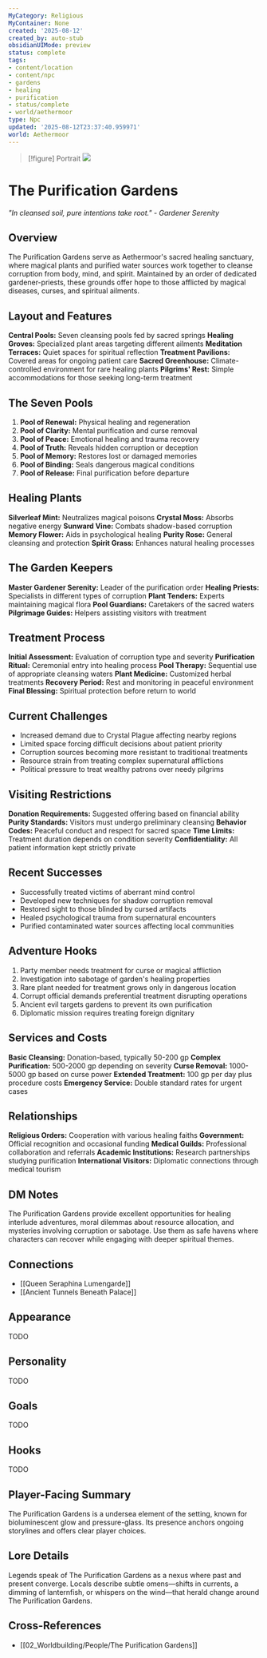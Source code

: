 ```yaml
---
MyCategory: Religious
MyContainer: None
created: '2025-08-12'
created_by: auto-stub
obsidianUIMode: preview
status: complete
tags:
- content/location
- content/npc
- gardens
- healing
- purification
- status/complete
- world/aethermoor
type: Npc
updated: '2025-08-12T23:37:40.959971'
world: Aethermoor
---
```



> [!figure] Portrait
![](04_Resources/Assets/Portraits/portrait-npc-the-purification-gardens-the-purification-gardens.svg)





# The Purification Gardens

*"In cleansed soil, pure intentions take root." - Gardener Serenity*

## Overview
The Purification Gardens serve as Aethermoor's sacred healing sanctuary, where magical plants and purified water sources work together to cleanse corruption from body, mind, and spirit. Maintained by an order of dedicated gardener-priests, these grounds offer hope to those afflicted by magical diseases, curses, and spiritual ailments.

## Layout and Features
**Central Pools:** Seven cleansing pools fed by sacred springs
**Healing Groves:** Specialized plant areas targeting different ailments
**Meditation Terraces:** Quiet spaces for spiritual reflection
**Treatment Pavilions:** Covered areas for ongoing patient care
**Sacred Greenhouse:** Climate-controlled environment for rare healing plants
**Pilgrims' Rest:** Simple accommodations for those seeking long-term treatment

## The Seven Pools
1. **Pool of Renewal:** Physical healing and regeneration
2. **Pool of Clarity:** Mental purification and curse removal
3. **Pool of Peace:** Emotional healing and trauma recovery
4. **Pool of Truth:** Reveals hidden corruption or deception
5. **Pool of Memory:** Restores lost or damaged memories
6. **Pool of Binding:** Seals dangerous magical conditions
7. **Pool of Release:** Final purification before departure

## Healing Plants
**Silverleaf Mint:** Neutralizes magical poisons
**Crystal Moss:** Absorbs negative energy
**Sunward Vine:** Combats shadow-based corruption
**Memory Flower:** Aids in psychological healing
**Purity Rose:** General cleansing and protection
**Spirit Grass:** Enhances natural healing processes

## The Garden Keepers
**Master Gardener Serenity:** Leader of the purification order
**Healing Priests:** Specialists in different types of corruption
**Plant Tenders:** Experts maintaining magical flora
**Pool Guardians:** Caretakers of the sacred waters
**Pilgrimage Guides:** Helpers assisting visitors with treatment

## Treatment Process
**Initial Assessment:** Evaluation of corruption type and severity
**Purification Ritual:** Ceremonial entry into healing process
**Pool Therapy:** Sequential use of appropriate cleansing waters
**Plant Medicine:** Customized herbal treatments
**Recovery Period:** Rest and monitoring in peaceful environment
**Final Blessing:** Spiritual protection before return to world

## Current Challenges
- Increased demand due to Crystal Plague affecting nearby regions
- Limited space forcing difficult decisions about patient priority
- Corruption sources becoming more resistant to traditional treatments
- Resource strain from treating complex supernatural afflictions
- Political pressure to treat wealthy patrons over needy pilgrims

## Visiting Restrictions
**Donation Requirements:** Suggested offering based on financial ability
**Purity Standards:** Visitors must undergo preliminary cleansing
**Behavior Codes:** Peaceful conduct and respect for sacred space
**Time Limits:** Treatment duration depends on condition severity
**Confidentiality:** All patient information kept strictly private

## Recent Successes
- Successfully treated victims of aberrant mind control
- Developed new techniques for shadow corruption removal
- Restored sight to those blinded by cursed artifacts
- Healed psychological trauma from supernatural encounters
- Purified contaminated water sources affecting local communities

## Adventure Hooks
1. Party member needs treatment for curse or magical affliction
2. Investigation into sabotage of garden's healing properties
3. Rare plant needed for treatment grows only in dangerous location
4. Corrupt official demands preferential treatment disrupting operations
5. Ancient evil targets gardens to prevent its own purification
6. Diplomatic mission requires treating foreign dignitary

## Services and Costs
**Basic Cleansing:** Donation-based, typically 50-200 gp
**Complex Purification:** 500-2000 gp depending on severity
**Curse Removal:** 1000-5000 gp based on curse power
**Extended Treatment:** 100 gp per day plus procedure costs
**Emergency Service:** Double standard rates for urgent cases

## Relationships
**Religious Orders:** Cooperation with various healing faiths
**Government:** Official recognition and occasional funding
**Medical Guilds:** Professional collaboration and referrals
**Academic Institutions:** Research partnerships studying purification
**International Visitors:** Diplomatic connections through medical tourism

## DM Notes
The Purification Gardens provide excellent opportunities for healing interlude adventures, moral dilemmas about resource allocation, and mysteries involving corruption or sabotage. Use them as safe havens where characters can recover while engaging with deeper spiritual themes.


## Connections

- [[Queen Seraphina Lumengarde]]
- [[Ancient Tunnels Beneath Palace]]


## Appearance


TODO


## Personality


TODO


## Goals


TODO


## Hooks


TODO

## Player-Facing Summary

The Purification Gardens is a undersea element of the setting, known for bioluminescent glow and pressure-glass. Its presence anchors ongoing storylines and offers clear player choices.

## Lore Details

Legends speak of The Purification Gardens as a nexus where past and present converge. Locals describe subtle omens—shifts in currents, a dimming of lanternfish, or whispers on the wind—that herald change around The Purification Gardens.

## Cross-References

- [[02_Worldbuilding/People/The Purification Gardens]]

<!-- enriched: true -->
